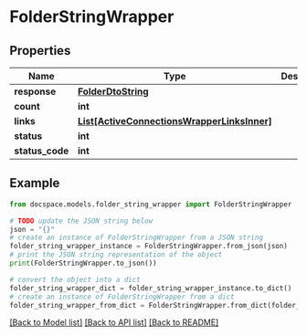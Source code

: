 # FolderStringWrapper


## Properties

Name | Type | Description | Notes
------------ | ------------- | ------------- | -------------
**response** | [**FolderDtoString**](FolderDtoString.md) |  | [optional] 
**count** | **int** |  | [optional] 
**links** | [**List[ActiveConnectionsWrapperLinksInner]**](ActiveConnectionsWrapperLinksInner.md) |  | [optional] 
**status** | **int** |  | [optional] 
**status_code** | **int** |  | [optional] 

## Example

```python
from docspace.models.folder_string_wrapper import FolderStringWrapper

# TODO update the JSON string below
json = "{}"
# create an instance of FolderStringWrapper from a JSON string
folder_string_wrapper_instance = FolderStringWrapper.from_json(json)
# print the JSON string representation of the object
print(FolderStringWrapper.to_json())

# convert the object into a dict
folder_string_wrapper_dict = folder_string_wrapper_instance.to_dict()
# create an instance of FolderStringWrapper from a dict
folder_string_wrapper_from_dict = FolderStringWrapper.from_dict(folder_string_wrapper_dict)
```
[[Back to Model list]](../README.md#documentation-for-models) [[Back to API list]](../README.md#documentation-for-api-endpoints) [[Back to README]](../README.md)


